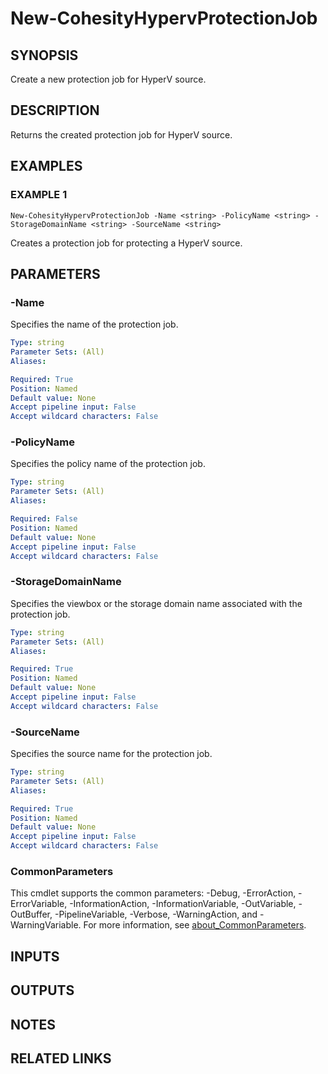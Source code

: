 # New-CohesityHypervProtectionJob

## SYNOPSIS
Create a new protection job for HyperV source.

## DESCRIPTION
Returns the created protection job for HyperV source.

## EXAMPLES

### EXAMPLE 1
```
New-CohesityHypervProtectionJob -Name <string> -PolicyName <string> -StorageDomainName <string> -SourceName <string>
```

Creates a protection job for protecting a HyperV source.

## PARAMETERS

### -Name
Specifies the name of the protection job.

```yaml
Type: string
Parameter Sets: (All)
Aliases:

Required: True
Position: Named
Default value: None
Accept pipeline input: False
Accept wildcard characters: False
```

### -PolicyName
Specifies the policy name of the protection job.

```yaml
Type: string
Parameter Sets: (All)
Aliases:

Required: False
Position: Named
Default value: None
Accept pipeline input: False
Accept wildcard characters: False
```

### -StorageDomainName
Specifies the viewbox or the storage domain name associated with the protection job.

```yaml
Type: string
Parameter Sets: (All)
Aliases:

Required: True
Position: Named
Default value: None
Accept pipeline input: False
Accept wildcard characters: False
```

### -SourceName
Specifies the source name for the protection job.

```yaml
Type: string
Parameter Sets: (All)
Aliases:

Required: True
Position: Named
Default value: None
Accept pipeline input: False
Accept wildcard characters: False
```

### CommonParameters
This cmdlet supports the common parameters: -Debug, -ErrorAction, -ErrorVariable, -InformationAction, -InformationVariable, -OutVariable, -OutBuffer, -PipelineVariable, -Verbose, -WarningAction, and -WarningVariable. For more information, see [about_CommonParameters](http://go.microsoft.com/fwlink/?LinkID=113216).

## INPUTS


## OUTPUTS

## NOTES

## RELATED LINKS
